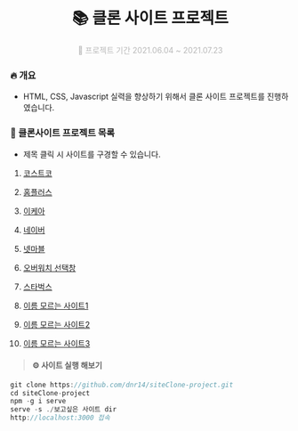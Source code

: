 <h1 align=center > 📚 클론 사이트 프로젝트 </h1>

<p align=center style="color:#b9b9b9">📆 프로젝트 기간 2021.06.04 ~ 2021.07.23</p>

### 🔥 개요

- HTML, CSS, Javascript 실력을 향상하기 위해서 클론 사이트 프로젝트를 진행하였습니다.

### 📁 클론사이트 프로젝트 목록

- 제목 클릭 시 사이트를 구경할 수 있습니다.

1. [코스트코](https://dnr14.github.io/sites/costcoClone)

2. [홈플러스](https://dnr14.github.io/sites/homeplusClone)

3. [이케아](https://dnr14.github.io/sites/ikeaClone)

4. [네이버](https://dnr14.github.io/sites/naverClone)

5. [넷마블](https://dnr14.github.io/sites/netmarbleClone)

6. [오버워치 선택창](https://dnr14.github.io/sites/overwatchClone)

7. [스타벅스](https://dnr14.github.io/sites/starbucksClone)

8. [이름 모르는 사이트1](https://dnr14.github.io/sites/unknownSiteClone1)

9. [이름 모르는 사이트2](https://dnr14.github.io/sites/unknownSiteClone2)

10. [이름 모르는 사이트3](https://dnr14.github.io/sites/unknownSiteClone3)

> #### ⚙ 사이트 실행 해보기

```js
git clone https://github.com/dnr14/siteClone-project.git
cd siteClone-project
npm -g i serve
serve -s ./보고싶은 사이트 dir
http://localhost:3000 접속
```
